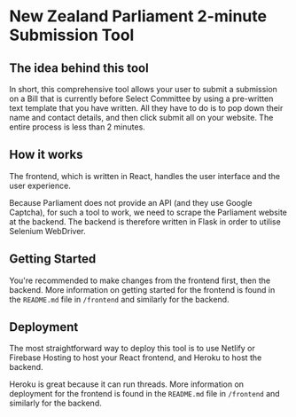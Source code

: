 # New Zealand Parliament 2-minute Submission Tool

## The idea behind this tool

In short, this comprehensive tool allows your user to submit a submission on a Bill that is currently before Select Committee by using a pre-written text template that you have written. All they have to do is to pop down their name and contact details, and then click submit all on your website. The entire process is less than 2 minutes.

## How it works

The frontend, which is written in React, handles the user interface and the user experience. 

Because Parliament does not provide an API (and they use Google Captcha), for such a tool to work, we need to scrape the Parliament website at the backend. The backend is therefore written in Flask in order to utilise Selenium WebDriver.

## Getting Started

You're recommended to make changes from the frontend first, then the backend. More information on getting started for the frontend is found in the `README.md` file in `/frontend` and similarly for the backend.

## Deployment

The most straightforward way to deploy this tool is to use Netlify or Firebase Hosting to host your React frontend, and Heroku to host the backend.

Heroku is great because it can run threads. More information on deployment for the frontend is found in the `README.md` file in `/frontend` and similarly for the backend.